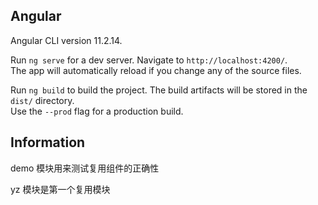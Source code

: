 ## Angular

Angular CLI version 11.2.14.

Run `ng serve` for a dev server. Navigate to `http://localhost:4200/`.  
The app will automatically reload if you change any of the source files.  

Run `ng build` to build the project. The build artifacts will be stored in the `dist/` directory.  
Use the `--prod` flag for a production build.  

## Information

demo 模块用来测试复用组件的正确性

yz 模块是第一个复用模块